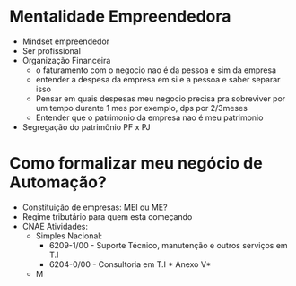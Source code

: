 # Mentalidade Empreendedora
- Mindset empreendedor
- Ser profissional
- Organização Financeira
	- o faturamento com o negocio nao é da pessoa e sim da empresa 
	- entender a despesa da empresa em si e a pessoa e saber separar isso
	- Pensar em quais despesas meu negocio precisa pra sobreviver por um tempo durante 1 mes por exemplo, dps por 2/3meses
	- Entender que o patrimonio da empresa nao é meu patrimonio
- Segregação do patrimônio PF x PJ

# Como formalizar meu negócio de Automação?
- Constituição de empresas: MEI ou ME?
- Regime tributário para quem esta começando
- CNAE Atividades:
	- Simples Nacional:
		- 6209-1/00 - Suporte Técnico, manutenção e outros serviços em T.I
		- 6204-0/00 - Consultoria em T.I * Anexo V*
	- M